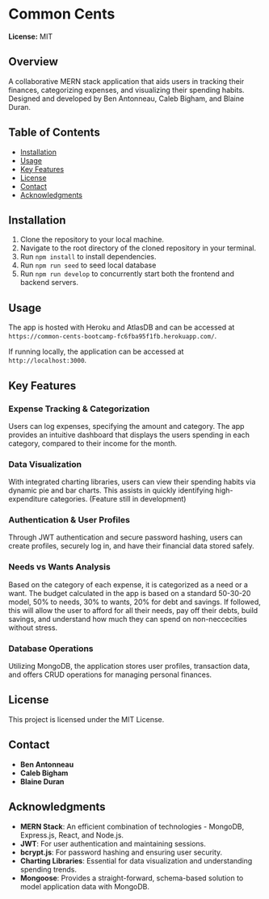 # Common Cents

**License:** MIT

## Overview

A collaborative MERN stack application that aids users in tracking their finances, categorizing expenses, and visualizing their spending habits. Designed and developed by Ben Antonneau, Caleb Bigham, and Blaine Duran.

## Table of Contents

- [Installation](#installation)
- [Usage](#usage)
- [Key Features](#key-features)
- [License](#license)
- [Contact](#contact)
- [Acknowledgments](#acknowledgments)

## Installation

1. Clone the repository to your local machine.
2. Navigate to the root directory of the cloned repository in your terminal.
3. Run `npm install` to install dependencies.
4. Run `npm run seed` to seed local database
5. Run `npm run develop` to concurrently start both the frontend and backend servers.

## Usage

The app is hosted with Heroku and AtlasDB and can be accessed at `https://common-cents-bootcamp-fc6fba95f1fb.herokuapp.com/`.


If running locally, the application can be accessed at `http://localhost:3000`.

## Key Features

### **Expense Tracking & Categorization**
Users can log expenses, specifying the amount and category. The app provides an intuitive dashboard that displays the users spending in each category, compared to their income for the month. 

### **Data Visualization**
With integrated charting libraries, users can view their spending habits via dynamic pie and bar charts. This assists in quickly identifying high-expenditure categories. (Feature still in development)

### **Authentication & User Profiles**
Through JWT authentication and secure password hashing, users can create profiles, securely log in, and have their financial data stored safely.

### **Needs vs Wants Analysis**
Based on the category of each expense, it is categorized as a need or a want. The budget calculated in the app is based on a standard 50-30-20 model, 50% to needs, 30% to wants, 20% for debt and savings. If followed, this will allow the user to afford for all their needs, pay off their debts, build savings, and understand how much they can spend on non-neccecities without stress.

### **Database Operations**
Utilizing MongoDB, the application stores user profiles, transaction data, and offers CRUD operations for managing personal finances.

## License

This project is licensed under the MIT License.

## Contact

- **Ben Antonneau**
- **Caleb Bigham**
- **Blaine Duran**

## Acknowledgments

- **MERN Stack**: An efficient combination of technologies - MongoDB, Express.js, React, and Node.js.
- **JWT**: For user authentication and maintaining sessions.
- **bcrypt.js**: For password hashing and ensuring user security.
- **Charting Libraries**: Essential for data visualization and understanding spending trends.
- **Mongoose**: Provides a straight-forward, schema-based solution to model application data with MongoDB.
